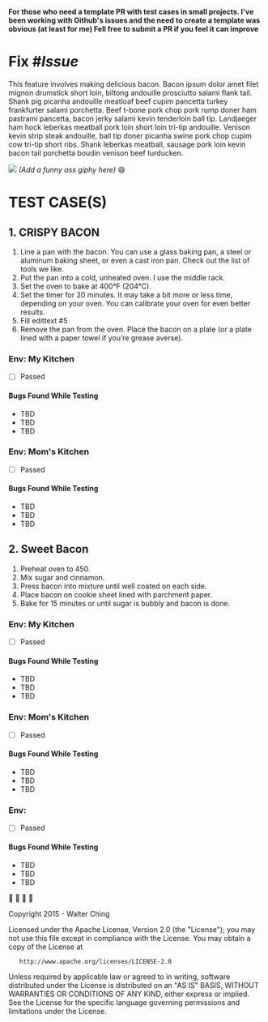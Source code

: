 **For those who need a template PR with test cases in small projects. I've been working with Github's issues and the need to create a template was obvious (at least for me)
Fell free to submit a PR if you feel it can improve**

# Fix #*Issue*

This feature involves making delicious bacon. Bacon ipsum dolor amet filet mignon drumstick short loin, biltong andouille prosciutto salami flank tail. Shank pig picanha andouille meatloaf beef cupim pancetta turkey frankfurter salami porchetta. Beef t-bone pork chop pork rump doner ham pastrami pancetta, bacon jerky salami kevin tenderloin ball tip. Landjaeger ham hock leberkas meatball pork loin short loin tri-tip andouille. Venison kevin strip steak andouille, ball tip doner picanha swine pork chop cupim cow tri-tip short ribs. Shank leberkas meatball, sausage pork loin kevin bacon tail porchetta boudin venison beef turducken.


![](https://media.giphy.com/media/zH4urwH0ODnoI/giphy.gif)
*(Add a funny ass giphy here)*
:smile:

# TEST CASE(S)

## 1. CRISPY BACON

1. Line a pan with the bacon. You can use a glass baking pan, a steel or aluminum baking sheet, or even a cast iron pan. Check out the list of tools we like.
2. Put the pan into a cold, unheated oven. I use the middle rack. 
3. Set the oven to bake at 400°F (204°C).
4. Set the timer for 20 minutes. It may take a bit more or less time, depending on your oven. You can calibrate your oven for even better results.
5. Fill edittext #5 
6. Remove the pan from the oven. Place the bacon on a plate (or a plate lined with a paper towel if you’re grease averse).

### Env: My Kitchen
- [ ] Passed

#### Bugs Found While Testing

- TBD
- TBD
- TBD

### Env: Mom's Kitchen
- [ ] Passed

#### Bugs Found While Testing

- TBD
- TBD
- TBD


## 2. Sweet Bacon

1. Preheat oven to 450. 
2. Mix sugar and cinnamon.
3. Press bacon into mixture until well coated on each side.
4. Place bacon on cookie sheet lined with parchment paper.
5. Bake for 15 minutes or until sugar is bubbly and bacon is done.

### Env: My Kitchen
- [ ] Passed

#### Bugs Found While Testing

- TBD
- TBD
- TBD

### Env: Mom's Kitchen
- [ ] Passed

#### Bugs Found While Testing

- TBD
- TBD
- TBD

### Env: 
- [ ] Passed

#### Bugs Found While Testing

- TBD
- TBD
- TBD

:pig: :pig: :pig: :pig:

   Copyright 2015 -  Walter Ching

   Licensed under the Apache License, Version 2.0 (the "License");
   you may not use this file except in compliance with the License.
   You may obtain a copy of the License at

       http://www.apache.org/licenses/LICENSE-2.0

   Unless required by applicable law or agreed to in writing, software
   distributed under the License is distributed on an "AS IS" BASIS,
   WITHOUT WARRANTIES OR CONDITIONS OF ANY KIND, either express or implied.
   See the License for the specific language governing permissions and
   limitations under the License.
